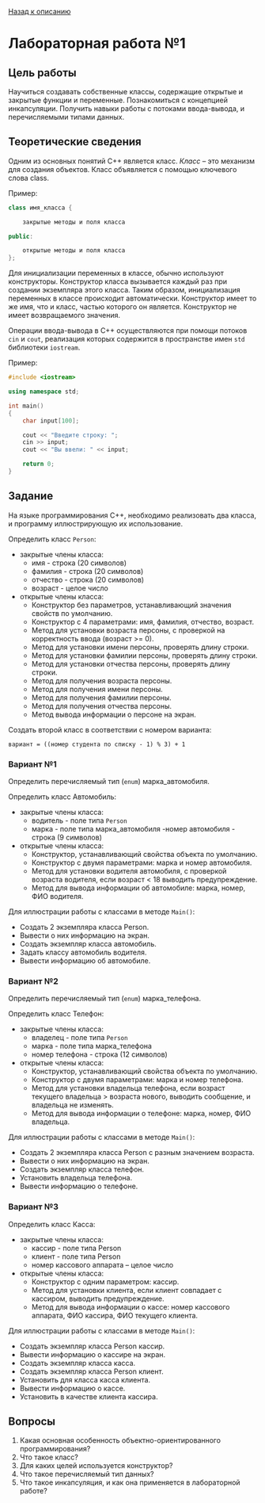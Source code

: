 [Назад к описанию](https://github.com/Vladislav-Lyuminarskiy/OOP-course)

# Лабораторная работа №1

## Цель работы

Научиться создавать собственные классы, содержащие открытые и закрытые функции и переменные. Познакомиться с концепцией инкапсуляции. Получить навыки работы с потоками ввода-вывода, и перечисляемыми типами данных.

## Теоретические сведения

Одним из основных понятий С++ является класс. *Класс* – это механизм для создания объектов.
Класс объявляется с помощью ключевого слова class.

Пример:

```c++
class имя_клаcca {

    закрытые методы и поля класса

public:

    открытые методы и поля класса
};
```

Для инициализации переменных в классе, обычно используют конструкторы. Конструктор класса вызывается каждый раз при создании экземпляра этого класса. Таким образом, инициализация переменных в классе происходит автоматически. Конструктор имеет то же имя, что и класс, частью которого он является. Конструктор не имеет возвращаемого значения.

Операции ввода-вывода в С++ осуществляются при помощи потоков `cin` и `cout`, реализация которых содержится в пространстве имен `std` библиотеки `iostream`.

Пример:

```c++
#include <iostream>

using namespace std;

int main()
{
    char input[100];

    cout << "Введите строку: ";
    cin >> input;
    cout << "Вы ввели: " << input;

    return 0;
}
```

## Задание

На языке программирования С++, необходимо реализовать два класса, и программу иллюстрирующую их использование.

Определить класс `Person`:
- закрытые члены класса:
    - имя - строка (20 символов)
    - фамилия - строка (20 символов)
    - отчество - строка (20 символов)
    - возраст - целое число
- открытые члены класса:
    - Конструктор без параметров, устанавливающий значения свойств по умолчанию.
    - Конструктор с 4 параметрами: имя, фамилия, отчество, возраст.
    - Метод для установки возраста персоны, с проверкой на корректность ввода (возраст >= 0). 
    - Метод для установки имени персоны, проверять длину строки.
    - Метод для установки фамилии персоны, проверять длину строки.
    - Метод для установки отчества персоны, проверять длину строки.
    - Метод для получения возраста персоны.
    - Метод для получения имени персоны.
    - Метод для получения фамилии персоны.
    - Метод для получения отчества персоны.
    - Метод вывода информации о персоне на экран.

Создать второй класс в соответствии с номером варианта:

`вариант = ((номер студента по списку - 1) % 3) + 1`

### Вариант №1

Определить перечисляемый тип (`enum`) марка_автомобиля.

Определить класс Автомобиль:
- закрытые члены класса:
    - водитель - поле типа `Person` 
    - марка - поле типа марка_автомобиля 
    -номер автомобиля - строка (9 символов)
- открытые члены класса:
    - Конструктор, устанавливающий свойства объекта по умолчанию.
    - Конструктор с двумя параметрами: марка и номер автомобиля.
    - Метод для установки водителя автомобиля, с проверкой возраста водителя, если возраст < 18 выводить предупреждение.
    - Метод для вывода информации об автомобиле: марка, номер, ФИО водителя.

Для иллюстрации работы с классами в методе `Main()`:
- Создать 2 экземпляра класса Person. 
- Вывести о них информацию на экран.
- Создать экземпляр класса автомобиль.
- Задать классу автомобиль водителя.
- Вывести информацию об автомобиле.

### Вариант №2

Определить перечисляемый тип (`enum`) марка_телефона.

Определить класс Телефон:
- закрытые члены класса:
    - владелец - поле типа `Person` 
    - марка - поле типа марка_телефона 
    - номер телефона - строка (12 символов)
- открытые члены класса:
    - Конструктор, устанавливающий свойства объекта по умолчанию.
    - Конструктор с двумя параметрами: марка и номер телефона.
    - Метод для установки владельца телефона, если возраст текущего владельца > возраста нового, выводить сообщение, и владельца не изменять. 
    - Метод для вывода информации о телефоне: марка, номер, ФИО владельца.

Для иллюстрации работы с классами в методе `Main()`:
- Создать 2 экземпляра класса Person с разным значением возраста. 
- Вывести о них информацию на экран.
- Создать экземпляр класса телефон.
- Установить владельца телефона.
- Вывести информацию о телефоне.

### Вариант №3

Определить класс Касса:
- закрытые члены класса:
    - кассир - поле типа Person 
    - клиент - поле типа Person 
    - номер кассового аппарата – целое число
- открытые члены класса:
    - Конструктор с одним параметром: кассир.
    - Метод для установки клиента, если клиент совпадает с кассиром, выводить предупреждение. 
    - Метод для вывода информации о кассе: номер кассового аппарата, ФИО кассира, ФИО текущего клиента.

Для иллюстрации работы с классами в методе `Main()`:
- Создать экземпляр класса Person кассир. 
- Вывести информацию о кассире на экран.
- Создать экземпляр класса касса.
- Создать экземпляр класса Person клиент.
- Установить для класса касса клиента.
- Вывести информацию о кассе.
- Установить в качестве клиента кассира.

## Вопросы

1. Какая основная особенность объектно-ориентированного программирования?
2. Что такое класс?
3. Для каких целей используется конструктор?
4. Что такое перечисляемый тип данных?
5. Что такое инкапсуляция, и как она применяется в лабораторной работе?